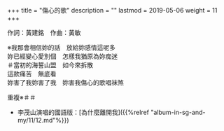 +++
title = "傷心的歌"
description = ""
lastmod = 2019-05-06
weight = 11
+++

作詞：黃建銘　作曲：黃敏

※我那會相信妳的話　放給妳感情這呢多  
妳已經變心愛別個　怎樣我猶原為妳痴迷  
＃當初的海誓山盟　如今來拆散  
這款痛苦　無底看  
妳害了我妳害了我　妳害我傷心的歌唱袜煞  

重複※＃＃

* 李茂山演唱的國語版：[為什麼離開我]({{%relref "album-in-sg-and-my/11/12.md"%}}) 